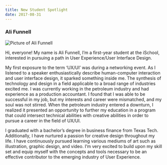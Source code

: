 ```yaml
---
title: New Student Spotlight
date: 2017-08-31
---
```


### Ali Funnell

![Picture of Ali Funnell](/img/ali-funnell.jpg "Ali Funnell")

Hi, everyone! My name is Ali Funnell, I’m a first-year student at the iSchool, interested in pursuing a path in User Experience/User Interface Design.
 
My first exposure to the term ‘UX/UI’ was during a networking event. As I listened to a speaker enthusiastically describe human-computer interaction and user interface design, it sparked something inside me. The synthesis of technology and design in a field applicable to a broad range of industries excited me. I was currently working in the petroleum industry and had experience as a production accountant. I found that I was able to be successful in my job, but my interests and career were mismatched, and my soul was not stirred. When the petroleum industry entered a downturn, I realized it presented an opportunity to further my education in a program that could intersect technical abilities with creative abilities in order to pursue a career in the field of UX/UI.
 
I graduated with a bachelor’s degree in business finance from Texas Tech. Additionally, I have nurtured a passion for creative design throughout my life. I have continuously pursued learning various mediums of art such as illustration, graphic design, and video. I’m very excited to build upon my skill set and equip myself with the concepts and tools necessary to be an effective contributor to the emerging industry of User Experience. 

